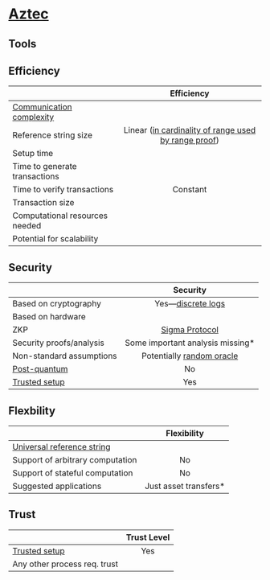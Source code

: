 # [Aztec](https://github.com/AztecProtocol/AZTEC/blob/master/AZTEC.pdf)

## Tools

## Efficiency

|                           |           Efficiency         |
| ------------------------- | :--------------------------: |
| [Communication complexity](https://en.wikipedia.org/wiki/Communication_complexity)  |                              |
| Reference string size     |       Linear ([in cardinality of range used by range proof](https://github.com/AztecProtocol/AZTEC/blob/master/AZTEC.pdf))                     |
| Setup time                |                              |
| Time to generate transactions |                             |
| Time to verify transactions   |       Constant                      |
| Transaction size          |                            |
| Computational resources needed |                            |
| Potential for scalability      |                         |

## Security

|                           | Security                  |
| ------------------------- | :--------------------------: |
| Based on cryptography                 |       Yes&mdash;[discrete logs](https://en.wikipedia.org/wiki/Discrete_logarithm)                   |
| Based on hardware                 |                             |
| ZKP                       |    [Sigma Protocol](https://en.wikipedia.org/wiki/Proof_of_knowledge#Sigma_protocols)    |
| Security proofs/analysis                  |        Some important analysis missing*                    |
| Non-standard assumptions                 |       Potentially [random oracle](https://en.wikipedia.org/wiki/Random_oracle)                       |
| [Post-quantum](https://en.wikipedia.org/wiki/Post-quantum_cryptography)               |      No                     |
| [Trusted setup](https://zcoin.io/ufaqs/what-is-trusted-setup/)                |         Yes                 |

## Flexbility

|                           | Flexibility                 |
| ------------------------- | :--------------------------: |
| [Universal reference string](https://docs.zkproof.org/assets/docs/reference-v0.2.pdf)                 |                              |
| Support of arbitrary computation                |           No                 |
| Support of stateful computation                 |        No                |
| Suggested applications                 |            Just asset transfers*                 |


## Trust

|                           | Trust Level                  |
| ------------------------- | :--------------------------: |
| [Trusted setup](https://zcoin.io/ufaqs/what-is-trusted-setup/)               |       Yes                 |
| Any other process req. trust               |                              |


